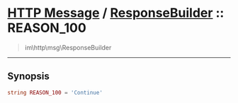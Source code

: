 # [HTTP Message](http.md) / [ResponseBuilder](http-ResponseBuilder.md) :: REASON_100
 > im\http\msg\ResponseBuilder
____

## Synopsis
```php
string REASON_100 = 'Continue'
```
